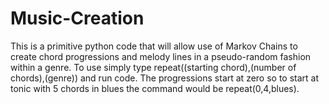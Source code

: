 # Music-Creation
This is a primitive python code that will allow use of Markov Chains to create chord progressions and melody lines in a pseudo-random fashion within a genre.
To use simply type repeat((starting chord),(number of chords),(genre)) and run code. The progressions start at zero so to start at tonic with 5 chords in blues the command would be repeat(0,4,blues).
